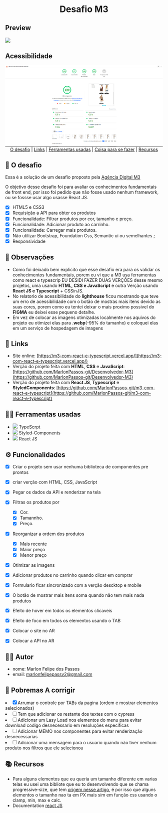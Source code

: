 
<h1 align="center" class="line-1 anim-typewriter">Desafio M3 </h1>


<h2>Preview</h2>
<img align="center"  class="img__project " src="./github//gif.gif">

<br>

<h2>Acessibilidade</h2>
<img align="center"  class="img__project " src="./github/acessibilidade.png">


<div align="center"  class="links">
    <a href="#the_challenge">O desafio</a> |
     <a href="#links">Links</a> |
      <a href="#built_with">Ferramentas usadas</a> |
       <a href="#author">Coisa para se fazer</a>  |
       <a href="#resources">Recursos</a>
</div>

<h2 id="the_challenge"> 🌋 O desafio</h2>

Essa é a solução de um desafio proposto pela [Agência Digital M3](https://m3ecommerce.com/)

O objetivo desse desafio foi para avaliar os conhecimentos fundamentais de front end, por isso foi pedido que não fosse usado nenhum framework, ou se fossse usar algo usasse React JS.


- [x] HTML5 e CSS3
- [x] Requisição a API para obter os produtos
- [x] Funcionalidade: Filtrar produtos por cor, tamanho e preço.
- [x] Funcionalidade: Adicionar produto ao carrinho.
- [x] Funcionalidade: Carregar mais produtos.
- [x] Não utilizar Bootstrap, Foundation Css, Semantic ui ou semelhantes ;
- [x] Responsividade

<h2 id="Observações">🔎 Observações</h2>

- Como foi deixado bem explicito que esse desafio era para os validar os conhecimentos fundamentais, porem eu vi que a M3 usa ferramentas como react e typescrip EU DESIDI FAZER DUAS VERÇÕES desse mesmo projetos, uma usando __HTML, CSS e JavaScript__ e outra Verção usando __React JS e Typescript__ + CSSinJS.
- No relatorio de acessibilidade do **lighthouse** ficou mostrando que teve um erro de acessibilidade com o botão de mostras mais itens devido as suas cores, porem como eu tentei deixar o mais proximo possivel do **FIGMA** eu deixei esse pequeno detalhe.
- Em vez de colocar as imagens otimizadas localmente nos aquivos do projeto eu otimizei elas para **.webp**(-95% do tamanho) e coloquei elas em um serviço de hospedagem de imagens


<h2 id="links">🔗 Links</h2>

- Site online:  [https://m3-com-react-e-typescript.vercel.app/](https://m3-com-react-e-typescript.vercel.app/)
- Verção do projeto feita com **HTML**, **CSS** e **JavaScript**: [https://github.com/MarlonPassos-git/Desenvolvedor-M3](https://github.com/MarlonPassos-git/Desenvolvedor-M3)
- Verção do projeto feita com **React JS**, **Typescript** e **StyledComponents**: [https://github.com/MarlonPassos-git/m3-com-react-e-typescript](https://github.com/MarlonPassos-git/m3-com-react-e-typescript) 

<h2 id="built_with">👷‍♂️ Ferramentas usadas</h2>

-  <img src="https://img.icons8.com/color/20/000000/typescript.png"/> TypeScrpt
-  <img class="icon" height="20" src="https://avatars-04.gitter.im/group/iv/4/5800767ed73408ce4f2e2711"/> Styled-Components
-  <img src="https://img.icons8.com/plasticine/20/000000/react.png"/> React JS



<h2 id="funcionalidade"> ⚙ Funcionalidades</h2>

- [x] Criar o projeto sem usar nenhuma biblioteca de componentes pre prontos 
- [x] criar verção com HTML, CSS, JavaScript
- [x] Pegar os dados da API e renderizar na tela 
- [x] Filtras os produtos por 
  - [x] Cor.
  - [x] Tamannho.
  - [x] Preço.
- [x] Reorganizar a ordem dos produtos
  - [x] Mais recente
  - [x] Maior preço 
  - [x] Menor preço
- [x] Otimizar as imagens 
- [x] Adicionar produtos no carrinho quando clicar em comprar 
- [x] Formulario ficar sincronizado com a verção descktop e mobile 
- [x] O botão de mostrar mais itens soma quando não tem mais nada produtos   
- [x] Efeito de hover em todos os elementos clicaveis
- [x] Efeito de foco em todos os elementos usando o TAB
- [x] Colocar o site no AR
- [x] Colocar a API no AR 


<h2 id="author">👨‍🎓 Autor </h2>

- nome: Marlon Felipe dos Passos 
- email: marlonfelipepassv2@gmail.com

<h2 id="resources">🚧 Pobremas A corrigir</h2

- [x] Arrumar o controle por TABs da pagina (ordem e mostrar elementos selecionados)
- [ ] Tem que adicionar os restante dos textes com o cypress
- [ ] Adicionar um Lasy Load nos elementos do menu para evitar download codigo desnecessario em resoluções especificas 
- [ ] Adicionar MEMO nos componentes para evitar renderização desnecessarias
- [ ] Adicionar uma mensagem para o usuario quando não tiver nenhum produto nos filtros que ele selecionou

<h2 id="resources">📚 Recursos</h2>


- Para alguns elementos que eu queria um tamanho diferente em varias telas eu usei uma bibliote que eu to desenvolvendo que se chama progressive-size, que tem [origem nesse  artigo](https://css-tricks.com/linearly-scale-font-size-with-css-clamp-based-on-the-viewport/#for-those-who-dont-mind-that-edge-case), é por isso que alguns elementos o tamanho nao ta em PX mais sim em função css usando o clamp, min, max e calc.
- Documentation [react JS](https://reactjs.org/docs/getting-started.html) 





